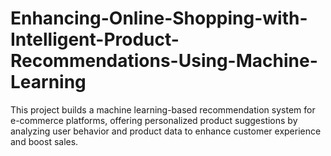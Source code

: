 # Enhancing-Online-Shopping-with-Intelligent-Product-Recommendations-Using-Machine-Learning
This project builds a machine learning-based recommendation system for e-commerce platforms, offering personalized product suggestions by analyzing user behavior and product data to enhance customer experience and boost sales.
